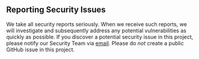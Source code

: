 ## Reporting Security Issues

We take all security reports seriously.
When we receive such reports,
we will investigate and subsequently address
any potential vulnerabilities as quickly as possible.
If you discover a potential security issue in this project,
please notify our Security Team via [email](mailto:security@profiler.tools).
Please do _not_ create a public GitHub issue in this project.
